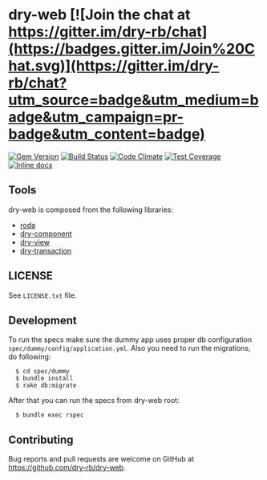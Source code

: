 [gem]: https://rubygems.org/gems/dry-web
[travis]: https://travis-ci.org/dry-rb/dry-web
[codeclimate]: https://codeclimate.com/github/dry-rb/dry-web
[inchpages]: http://inch-ci.org/github/dry-rb/dry-web/

# dry-web [![Join the chat at https://gitter.im/dry-rb/chat](https://badges.gitter.im/Join%20Chat.svg)](https://gitter.im/dry-rb/chat?utm_source=badge&utm_medium=badge&utm_campaign=pr-badge&utm_content=badge)

[![Gem Version](https://badge.fury.io/rb/dry-web.svg)][gem]
[![Build Status](https://travis-ci.org/dry-rb/dry-web.svg?branch=master)][travis]
[![Code Climate](https://codeclimate.com/github/dry-rb/dry-web/badges/gpa.svg)][codeclimate]
[![Test Coverage](https://codeclimate.com/github/dry-rb/dry-web/badges/coverage.svg)][codeclimate]
[![Inline docs](http://inch-ci.org/github/dry-rb/dry-web.svg?branch=master&style=flat)][inchpages]

## Tools

dry-web is composed from the following libraries:

* [roda](http://roda.jeremyevans.net)
* [dry-component](https://github.com/dry-rb/dry-component)
* [dry-view](https://github.com/dry-rb/dry-view)
* [dry-transaction](https://github.com/dry-rb/dry-transaction)

## LICENSE

See `LICENSE.txt` file.

## Development

To run the specs make sure the dummy app uses proper db configuration `spec/dummy/config/application.yml`.
Also you need to run the migrations, do following:

```
  $ cd spec/dummy
  $ bundle install
  $ rake db:migrate
```

After that you can run the specs from dry-web root:

```
  $ bundle exec rspec
```

## Contributing

Bug reports and pull requests are welcome on GitHub at https://github.com/dry-rb/dry-web.
